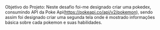 Objetivo do Projeto:
Neste desafio foi-me designado criar uma pokedex, consumindo API da Poke Api(https://pokeapi.co/api/v2/pokemon), sendo assim foi designado criar uma segunda tela onde é mostrado informações básica sobre cada pokemon e suas habilidades.



